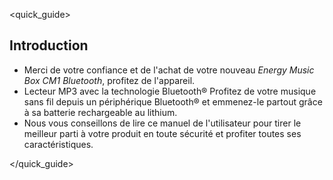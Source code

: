 <quick_guide>
## Introduction

*	Merci de votre confiance et de l'achat de votre nouveau *Energy Music Box CM1 Bluetooth*, profitez de l'appareil.
*	Lecteur MP3 avec la technologie Bluetooth®  Profitez de votre musique sans fil depuis un périphérique Bluetooth® et emmenez-le partout grâce à sa batterie rechargeable au lithium.
* Nous vous conseillons de lire ce manuel de l'utilisateur pour tirer le meilleur parti à votre produit en toute sécurité et profiter toutes ses caractéristiques.

</quick_guide>
<unique>

